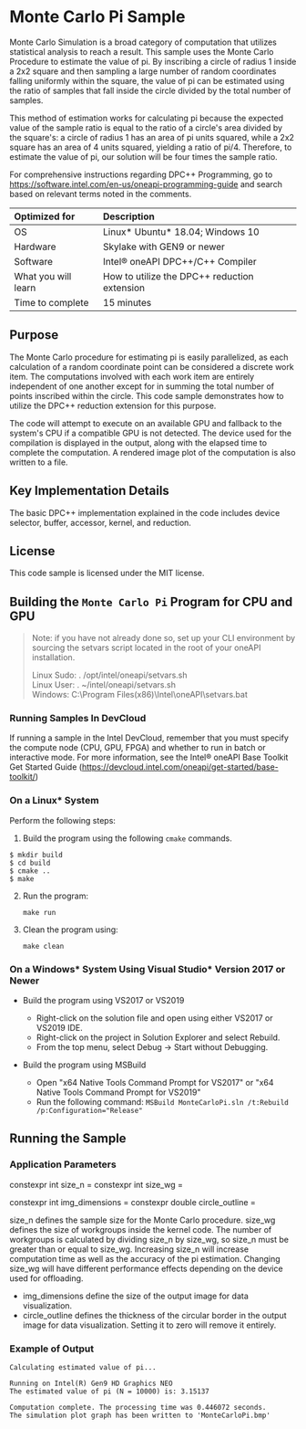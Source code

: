 ﻿# Monte Carlo Pi Sample

Monte Carlo Simulation is a broad category of computation that utilizes statistical analysis to reach a result. This sample uses the Monte Carlo Procedure to estimate the value of pi. By inscribing a circle of radius 1 inside a 2x2 square and then sampling a large number of random coordinates falling uniformly within the square, the value of pi can be estimated using the ratio of samples that fall inside the circle divided by the total number of samples.

This method of estimation works for calculating pi because the expected value of the sample ratio is equal to the ratio of a circle's area divided by the square's: a circle of radius 1 has an area of pi units squared, while a 2x2 square has an area of 4 units squared, yielding a ratio of pi/4. Therefore, to estimate the value of pi, our solution will be four times the sample ratio.

For comprehensive instructions regarding DPC++ Programming, go to https://software.intel.com/en-us/oneapi-programming-guide and search based on relevant terms noted in the comments.

| Optimized for                     | Description
|:---                               |:---
| OS                                | Linux* Ubuntu* 18.04; Windows 10
| Hardware                          | Skylake with GEN9 or newer
| Software                          | Intel® oneAPI DPC++/C++ Compiler
| What you will learn               | How to utilize the DPC++ reduction extension
| Time to complete                  | 15 minutes


## Purpose

The Monte Carlo procedure for estimating pi is easily parallelized, as each calculation of a random coordinate point can be considered a discrete work item. The computations involved with each work item are entirely independent of one another except for in summing the total number of points inscribed within the circle. This code sample demonstrates how to utilize the DPC++ reduction extension for this purpose.

The code will attempt to execute on an available GPU and fallback to the system's CPU if a compatible GPU is not detected.  The device used for the compilation is displayed in the output, along with the elapsed time to complete the computation. A rendered image plot of the computation is also written to a file.


## Key Implementation Details 

The basic DPC++ implementation explained in the code includes device selector, buffer, accessor, kernel, and reduction.

 
## License  

This code sample is licensed under the MIT license. 


## Building the `Monte Carlo Pi` Program for CPU and GPU

> Note: if you have not already done so, set up your CLI 
> environment by sourcing  the setvars script located in 
> the root of your oneAPI installation. 
>
> Linux Sudo: . /opt/intel/oneapi/setvars.sh  
> Linux User: . ~/intel/oneapi/setvars.sh  
> Windows: C:\Program Files(x86)\Intel\oneAPI\setvars.bat


### Running Samples In DevCloud
If running a sample in the Intel DevCloud, remember that you must specify the compute node (CPU, GPU, FPGA) and whether to run in batch or interactive mode. For more information, see the Intel® oneAPI Base Toolkit Get Started Guide (https://devcloud.intel.com/oneapi/get-started/base-toolkit/)

### On a Linux* System
Perform the following steps:
1. Build the program using the following `cmake` commands. 
``` 
$ mkdir build
$ cd build
$ cmake ..
$ make
```

2. Run the program:
    ```
    make run
    ```

3. Clean the program using:
    ```
    make clean
    ```
    
### On a Windows* System Using Visual Studio* Version 2017 or Newer
- Build the program using VS2017 or VS2019
    - Right-click on the solution file and open using either VS2017 or VS2019 IDE.
    - Right-click on the project in Solution Explorer and select Rebuild.
    - From the top menu, select Debug -> Start without Debugging.

- Build the program using MSBuild
     - Open "x64 Native Tools Command Prompt for VS2017" or "x64 Native Tools Command Prompt for VS2019"
     - Run the following command: `MSBuild MonteCarloPi.sln /t:Rebuild /p:Configuration="Release"`


## Running the Sample

### Application Parameters
constexpr int size_n =
constexpr int size_wg =

constexpr int img_dimensions =
constexpr double circle_outline =

size_n defines the sample size for the Monte Carlo procedure. size_wg defines the size of workgroups inside the kernel code. The number of workgroups is calculated by dividing size_n by size_wg, so size_n must be greater than or equal to size_wg. Increasing size_n will increase computation time as well as the accuracy of the pi estimation. Changing size_wg will have different performance effects depending on the device used for offloading.

- img_dimensions define the size of the output image for data visualization.
- circle_outline defines the thickness of the circular border in the output image for data visualization. Setting it to zero will remove it entirely.

### Example of Output
```
Calculating estimated value of pi...

Running on Intel(R) Gen9 HD Graphics NEO
The estimated value of pi (N = 10000) is: 3.15137

Computation complete. The processing time was 0.446072 seconds.
The simulation plot graph has been written to 'MonteCarloPi.bmp'
```
